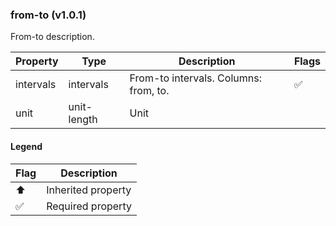 ### from-to (v1.0.1)
From-to description.

| Property | Type | Description | Flags |
|---|---|---|---|
| intervals | intervals | From-to intervals. Columns: from, to. | ✅ |
| unit | unit-length | Unit |  |


#### Legend

| Flag | Description |
| --- | --- |
| ⬆️ | Inherited property |
| ✅ | Required property |

